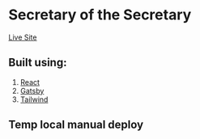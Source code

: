 # Secretary of the Secretary
[Live Site](https://www.secsecretary.com/)

## Built using:
1. [React](React)
2. [Gatsby](Gatsby)
3. [Tailwind](Tailwind)

## Temp local manual deploy
<!-- while ($true) {npm run deploy; Start-Sleep -Seconds (60*15);}   -->